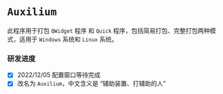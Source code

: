 # `Auxilium`
此程序用于打包 `QWidget` 程序 和 `Quick` 程序，包括简易打包、完整打包两种模式，适用于 `Windows` 系统和 `Linux` 系统。

### 研发进度

- [x] 2022/12/05  配置窗口等待完成
- [x] 改名为 `Auxilium`，中文含义是 “辅助装置、打辅助的人”
